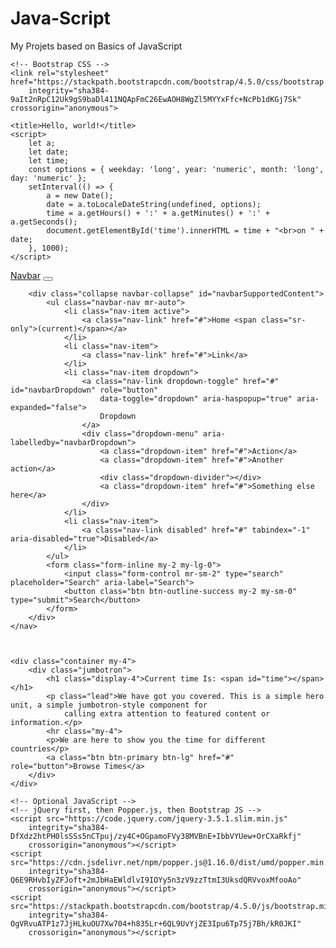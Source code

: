# Java-Script
My Projets based on Basics of JavaScript

<!doctype html>
<html lang="en">

<head>
    <!-- Required meta tags -->
    <meta charset="utf-8">
    <meta name="viewport" content="width=device-width, initial-scale=1, shrink-to-fit=no">

    <!-- Bootstrap CSS -->
    <link rel="stylesheet" href="https://stackpath.bootstrapcdn.com/bootstrap/4.5.0/css/bootstrap.min.css"
        integrity="sha384-9aIt2nRpC12Uk9gS9baDl411NQApFmC26EwAOH8WgZl5MYYxFfc+NcPb1dKGj7Sk" crossorigin="anonymous">

    <title>Hello, world!</title>
    <script>
        let a;
        let date;
        let time;
        const options = { weekday: 'long', year: 'numeric', month: 'long', day: 'numeric' };
        setInterval(() => {
            a = new Date();
            date = a.toLocaleDateString(undefined, options);
            time = a.getHours() + ':' + a.getMinutes() + ':' + a.getSeconds();
            document.getElementById('time').innerHTML = time + "<br>on " + date;
        }, 1000);
    </script>
</head>

<body>
    <nav class="navbar navbar-expand-lg navbar-light bg-light">
        <a class="navbar-brand" href="#">Navbar</a>
        <button class="navbar-toggler" type="button" data-toggle="collapse" data-target="#navbarSupportedContent"
            aria-controls="navbarSupportedContent" aria-expanded="false" aria-label="Toggle navigation">
            <span class="navbar-toggler-icon"></span>
        </button>

        <div class="collapse navbar-collapse" id="navbarSupportedContent">
            <ul class="navbar-nav mr-auto">
                <li class="nav-item active">
                    <a class="nav-link" href="#">Home <span class="sr-only">(current)</span></a>
                </li>
                <li class="nav-item">
                    <a class="nav-link" href="#">Link</a>
                </li>
                <li class="nav-item dropdown">
                    <a class="nav-link dropdown-toggle" href="#" id="navbarDropdown" role="button"
                        data-toggle="dropdown" aria-haspopup="true" aria-expanded="false">
                        Dropdown
                    </a>
                    <div class="dropdown-menu" aria-labelledby="navbarDropdown">
                        <a class="dropdown-item" href="#">Action</a>
                        <a class="dropdown-item" href="#">Another action</a>
                        <div class="dropdown-divider"></div>
                        <a class="dropdown-item" href="#">Something else here</a>
                    </div>
                </li>
                <li class="nav-item">
                    <a class="nav-link disabled" href="#" tabindex="-1" aria-disabled="true">Disabled</a>
                </li>
            </ul>
            <form class="form-inline my-2 my-lg-0">
                <input class="form-control mr-sm-2" type="search" placeholder="Search" aria-label="Search">
                <button class="btn btn-outline-success my-2 my-sm-0" type="submit">Search</button>
            </form>
        </div>
    </nav>



    <div class="container my-4">
        <div class="jumbotron">
            <h1 class="display-4">Current time Is: <span id="time"></span></h1>
            <p class="lead">We have got you covered. This is a simple hero unit, a simple jumbotron-style component for
                calling extra attention to featured content or information.</p>
            <hr class="my-4">
            <p>We are here to show you the time for different countries</p>
            <a class="btn btn-primary btn-lg" href="#" role="button">Browse Times</a>
        </div>
    </div>

    <!-- Optional JavaScript -->
    <!-- jQuery first, then Popper.js, then Bootstrap JS -->
    <script src="https://code.jquery.com/jquery-3.5.1.slim.min.js"
        integrity="sha384-DfXdz2htPH0lsSSs5nCTpuj/zy4C+OGpamoFVy38MVBnE+IbbVYUew+OrCXaRkfj"
        crossorigin="anonymous"></script>
    <script src="https://cdn.jsdelivr.net/npm/popper.js@1.16.0/dist/umd/popper.min.js"
        integrity="sha384-Q6E9RHvbIyZFJoft+2mJbHaEWldlvI9IOYy5n3zV9zzTtmI3UksdQRVvoxMfooAo"
        crossorigin="anonymous"></script>
    <script src="https://stackpath.bootstrapcdn.com/bootstrap/4.5.0/js/bootstrap.min.js"
        integrity="sha384-OgVRvuATP1z7JjHLkuOU7Xw704+h835Lr+6QL9UvYjZE3Ipu6Tp75j7Bh/kR0JKI"
        crossorigin="anonymous"></script>
</body>

</html>
